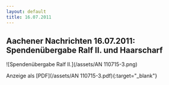 ```yaml
---
layout: default
title: 16.07.2011
---
```


## Aachener Nachrichten 16.07.2011: Spendenübergabe Ralf II. und Haarscharf

![Spendenübergabe Ralf II.](/assets/AN 110715-3.png)

Anzeige als [PDF](/assets/AN 110715-3.pdf){:target="_blank"}
